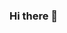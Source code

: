 ### Hi there 👋

<!--
**MorganPeterson1313/MorganPeterson1313** is a ✨ _special_ ✨ repository because its `README.md` (this file) appears on your GitHub profile.



- 🔭 I’m currently working on my E-commerce website where I sell my artwork, advertise my services as a webdeveloper...
- 🌱 I’m currently learning how to utilize Netlify's Jamstack services to optimize the speed of my applicaions. 
- 💬 Ask me about my favorite tech stack and what I persoanlly like to use on my projects.
- Take a look at my portfolio linked in my profile.
-->
